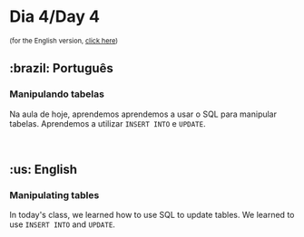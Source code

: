 # Dia 4/Day 4

<small>(for the English version, <a href="#en">click here</a>)</small>

<h2>:brazil: Português</h2>
<h3>Manipulando tabelas</h3>
<p>Na aula de hoje, aprendemos aprendemos a usar o SQL para manipular tabelas. Aprendemos a utilizar <code>INSERT INTO</code> e <code>UPDATE</code>.</p>
<br>

<h2 id="en">:us: English</h2>
<h3>Manipulating tables</h3>
<p>In today's class, we learned how to use SQL to update tables. We learned to use <code>INSERT INTO</code> and <code>UPDATE</code>.</p>
